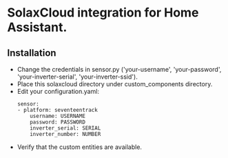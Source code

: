 # SolaxCloud integration for Home Assistant.

## Installation
- Change the credentials in sensor.py ('your-username', 'your-password', 'your-inverter-serial', 'your-inverter-ssid').
- Place this solaxcloud directory under custom_components directory.
- Edit your configuration.yaml:
    ```
    sensor:
    - platform: seventeentrack
        username: USERNAME
        password: PASSWORD
        inverter_serial: SERIAL
        inverter_number: NUMBER
    ```
- Verify that the custom entities are available.
